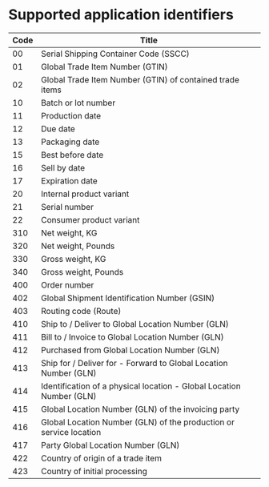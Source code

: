 # Supported application identifiers

| Code | Title |
| --- | --- |
| 00 | Serial Shipping Container Code (SSCC) |
| 01 | Global Trade Item Number (GTIN) |
| 02 | Global Trade Item Number (GTIN) of contained trade items |
| 10 | Batch or lot number |
| 11 | Production date |
| 12 | Due date |
| 13 | Packaging date |
| 15 | Best before date |
| 16 | Sell by date |
| 17 | Expiration date |
| 20 | Internal product variant |
| 21 | Serial number |
| 22 | Consumer product variant |
| 310 | Net weight, KG |
| 320 | Net weight, Pounds |
| 330 | Gross weight, KG |
| 340 | Gross weight, Pounds |
| 400 | Order number |
| 402 | Global Shipment Identification Number (GSIN) |
| 403 | Routing code (Route) |
| 410 | Ship to / Deliver to Global Location Number (GLN) |
| 411 | Bill to / Invoice to Global Location Number (GLN) |
| 412 | Purchased from Global Location Number (GLN) |
| 413 | Ship for / Deliver for - Forward to Global Location Number (GLN) |
| 414 | Identification of a physical location - Global Location Number (GLN) |
| 415 | Global Location Number (GLN) of the invoicing party |
| 416 | Global Location Number (GLN) of the production or service location |
| 417 | Party Global Location Number (GLN) |
| 422 | Country of origin of a trade item |
| 423 | Country of initial processing |
